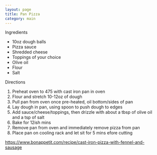 ```yaml
---
layout: page
title: Pan Pizza
category: main
---
```


Ingredients
  * 10oz dough balls
  * Pizza sauce
  * Shredded cheese
  * Toppings of your choice
  * Olive oil
  * Flour
  * Salt

Directions
  1. Preheat oven to 475 with cast iron pan in oven
  2. Flour and stretch 10-12oz of dough
  3. Pull pan from oven once pre-heated, oil bottom/sides of pan
  4. Lay dough in pan, using spoon to push dough to edges
  5. Add sauce/cheese/toppings, then drizzle with about a tbsp of olive oil and a tsp of salt
  6. Bake for 12ish mins
  7. Remove pan from oven and immediately remove pizza from pan
  8. Place pan on cooling rack and let sit for 5 mins efore cutting

<https://www.bonappetit.com/recipe/cast-iron-pizza-with-fennel-and-sausage>